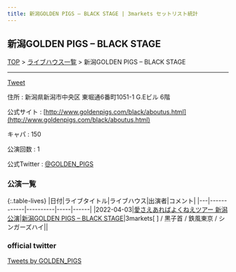 ```yaml
---
title: 新潟GOLDEN PIGS – BLACK STAGE | 3markets セットリスト統計
---
```

## 新潟GOLDEN PIGS – BLACK STAGE

[TOP](/setlist/) > [ライブハウス一覧](livehouses.html) > 新潟GOLDEN PIGS – BLACK STAGE

___

<a href="https://twitter.com/share?ref_src=twsrc%5Etfw" data-text="3markets[ ]セットリスト > 新潟GOLDEN PIGS – BLACK STAGE" class="twitter-share-button" data-via="3markets" data-hashtags="3markets" data-related="3markets" data-show-count="false">Tweet</a>

住所
:    新潟県新潟市中央区 東堀通6番町1051-1 G.Eビル 6階

公式サイト
:    [http://www.goldenpigs.com/black/aboutus.html](http://www.goldenpigs.com/black/aboutus.html)

キャパ
:    150

公演回数
: 1


公式Twitter
: <a href="https://twitter.com/GOLDEN_PIGS">@GOLDEN_PIGS</a>


### 公演一覧

{:.table-lives}
|日付|ライブタイトル|ライブハウス|出演者|コメント|
|---|------------|----------|-----|------|
|<span class="nowrap">2022-04-03</span>|[愛さえあればよくねえツアー 新潟公演](live013.html)|[新潟GOLDEN PIGS – BLACK STAGE](livehouse020.html)|3markets[ ] / 黒子首 / 鉄風東京 / シンガーズハイ||



### official twitter

<a class="twitter-timeline" href="https://twitter.com/GOLDEN_PIGS?ref_src=twsrc%5Etfw">Tweets by GOLDEN_PIGS</a> <script async src="https://platform.twitter.com/widgets.js" charset="utf-8"></script>


<script async src="https://platform.twitter.com/widgets.js" charset="utf-8"></script>